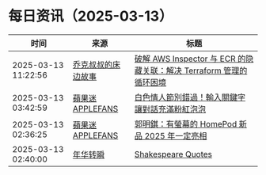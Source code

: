 ﻿# 每日资讯（2025-03-13）

|时间|来源|标题|
|---|---|---|
|2025-03-13 11:22:56|[乔克叔叔的床边故事](https://lifeodyssey.github.io/atom.xml)|[破解 AWS Inspector 与 ECR 的隐藏关联：解决 Terraform 管理的循环困境](https://lifeodyssey.github.io/posts/ca51402d.html)|
|2025-03-13 03:42:59|[蘋果迷 APPLEFANS](https://applefans.today/feed/)|[白色情人節別錯過！輸入關鍵字 讓對話充滿粉紅泡泡](https://applefans.today/2025-03-line-white-valentines-day-event/)|
|2025-03-13 02:36:25|[蘋果迷 APPLEFANS](https://applefans.today/feed/)|[郭明錤：有螢幕的 HomePod 新品 2025 年一定亮相](https://applefans.today/2025-03-apple-smart-home-screen-rumors/)|
|2025-03-13 02:40:00|[年华转瞬](https://blog.xiaket.org/feed.xml)|[Shakespeare Quotes](https://xiaket.github.io/2025/shakespeare-quotes.html)|
